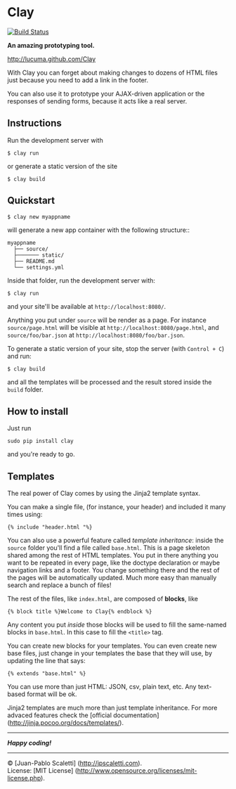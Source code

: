 # Clay

[![Build Status](https://travis-ci.org/lucuma/Clay.png)](https://travis-ci.org/lucuma/Clay)

**An amazing prototyping tool.**

http://lucuma.github.com/Clay

With Clay you can forget about making changes to dozens of HTML files just because you need to add a link in the footer.

You can also use it to prototype your AJAX-driven application or the responses of sending forms, because it acts like a real server.


## Instructions

Run the development server with

    $ clay run

or generate a static version of the site

    $ clay build


## Quickstart


    $ clay new myappname

will generate a new app container with the following structure::

    myappname
      ├── source/
      ├─────── static/
      ├── README.md
      └── settings.yml

Inside that folder, run the development server with:

    $ clay run

and your site'll be available at `http://localhost:8080/`.

Anything you put under `source` will be render as a page. For instance `source/page.html` will be visible at `http://localhost:8080/page.html`, and `source/foo/bar.json` at `http://localhost:8080/foo/bar.json`.

To generate a static version of your site, stop the server (with `Control + C`) and run:

    $ clay build

and all the templates will be processed and the result stored inside the `build` folder.


## How to install

Just run

    sudo pip install clay

and you're ready to go.


## Templates

The real power of Clay comes by using the Jinja2 template syntax.

You can make a single file, (for instance, your header) and included it many times using:

    {% include "header.html "%}

You can also use a powerful feature called _template inheritance_: inside the `source` folder you'll find a file called `base.html`. This is a page skeleton shared among the rest of HTML templates. You put in there anything you want to be repeated in every page, like the doctype declaration or maybe navigation links and a footer. You change something there and the rest of the pages will be automatically updated. Much more easy than manually search and replace a bunch of files!

The rest of the files, like `index.html`, are composed of **blocks**, like

    {% block title %}Welcome to Clay{% endblock %}

Any content you put *inside* those blocks will be used to fill the same-named blocks in `base.html`. In this case to fill the `<title>` tag.

You can create new blocks for your templates. You can even create new base files, just change in your templates the base that they will use, by updating the line that says:

    {% extends "base.html" %}

You can use more than just HTML: JSON, csv, plain text, etc. Any text-based format will be ok.

Jinja2 templates are much more than just template inheritance. For more advaced features check the [official documentation] (http://jinja.pocoo.org/docs/templates/).


---------------------------------------
***Happy coding!***


---------------------------------------
© [Juan-Pablo Scaletti] (http://jpscaletti.com).<br />
License: [MIT License] (http://www.opensource.org/licenses/mit-license.php).
